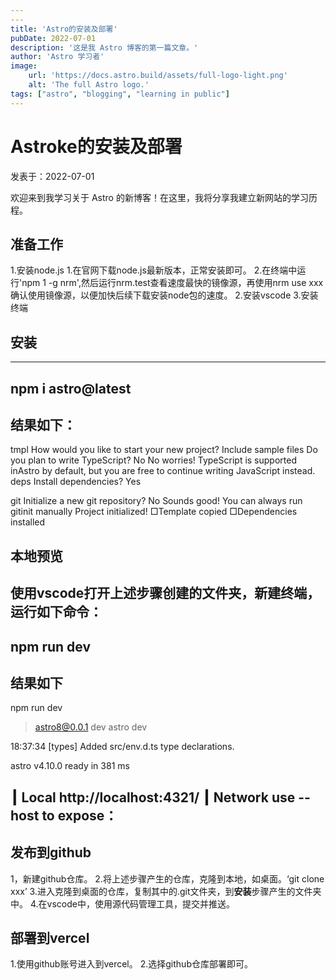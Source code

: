 ```yaml
---
---
title: 'Astro的安装及部署'
pubDate: 2022-07-01
description: '这是我 Astro 博客的第一篇文章。'
author: 'Astro 学习者'
image:
    url: 'https://docs.astro.build/assets/full-logo-light.png'
    alt: 'The full Astro logo.'
tags: ["astro", "blogging", "learning in public"]
---
```


# Astroke的安装及部署

 发表于：2022-07-01

 欢迎来到我学习关于 Astro 的新博客！在这里，我将分享我建立新网站的学习历程。

## 准备工作

1.安装node.js
  1.在官网下载node.js最新版本，正常安装即可。
  2.在终端中运行'npm 1 -g nrm',然后运行nrm.test查看速度最快的镜像源，再使用nrm use xxx确认使用镜像源，以便加快后续下载安装node包的速度。
2.安装vscode
3.安装终端

## 安装
---
 npm i astro@latest
---
结果如下：
---


tmpl How would you like to start your new project? 
     Include sample files 
     Do you plan to write TypeScript? 
     No 
     No worries! TypeScript is supported inAstro by default, 
     but you are free to continue writing JavaScript instead. 
deps Install dependencies? 
     Yes 
 
git  Initialize a new git repository? 
     No 
     Sounds good! You can always run gitinit manually 
     Project initialized! 
     □Template copied 
     □Dependencies installed 

## 本地预览
使用vscode打开上述步骤创建的文件夹，新建终端，运行如下命令：
---
npm run dev
---
结果如下 
---
 npm run dev

> astro8@0.0.1 dev
> astro dev

18:37:34 [types] Added src/env.d.ts type declarations.

 astro  v4.10.0 ready in 381 ms

┃ Local    http://localhost:4321/
┃ Network  use --host to expose：
---

 ## 发布到github
 1，新建github仓库。
 2.将上述步骤产生的仓库，克隆到本地，如桌面。‘git clone xxx’
 3.进入克隆到桌面的仓库，复制其中的.git文件夹，到**安装**步骤产生的文件夹中。
 4.在vscode中，使用源代码管理工具，提交并推送。

 ## 部署到vercel
  
  1.使用github账号进入到vercel。
  2.选择github仓库部署即可。
